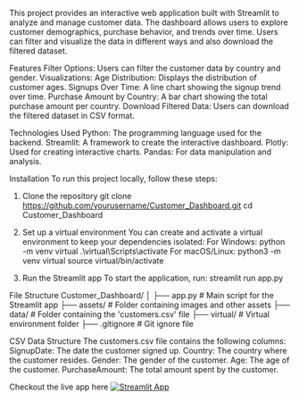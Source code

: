 This project provides an interactive web application built with Streamlit to analyze and manage customer data. The dashboard allows users to explore customer demographics, purchase behavior, and trends over time. Users can filter and visualize the data in different ways and also download the filtered dataset.

Features
Filter Options: Users can filter the customer data by country and gender.
Visualizations:
Age Distribution: Displays the distribution of customer ages.
Signups Over Time: A line chart showing the signup trend over time.
Purchase Amount by Country: A bar chart showing the total purchase amount per country.
Download Filtered Data: Users can download the filtered dataset in CSV format.

Technologies Used
Python: The programming language used for the backend.
Streamlit: A framework to create the interactive dashboard.
Plotly: Used for creating interactive charts.
Pandas: For data manipulation and analysis.

Installation
To run this project locally, follow these steps:

1. Clone the repository
git clone https://github.com/yourusername/Customer_Dashboard.git
cd Customer_Dashboard

2. Set up a virtual environment
You can create and activate a virtual environment to keep your dependencies isolated:
For Windows:
python -m venv virtual
.\virtual\Scripts\activate
For macOS/Linux:
python3 -m venv virtual
source virtual/bin/activate

3. Run the Streamlit app
To start the application, run:
streamlit run app.py

File Structure
Customer_Dashboard/
│
├── app.py               # Main script for the Streamlit app
├── assets/              # Folder containing images and other assets
├── data/                # Folder containing the 'customers.csv' file
├── virtual/             # Virtual environment folder
├── .gitignore           # Git ignore file

CSV Data Structure
The customers.csv file contains the following columns:
SignupDate: The date the customer signed up.
Country: The country where the customer resides.
Gender: The gender of the customer.
Age: The age of the customer.
PurchaseAmount: The total amount spent by the customer.

Checkout the live app here 
[![Streamlit App](https://img.shields.io/badge/Streamlit-Live%20Demo-brightgreen)]([https://your-app-url](https://customer-dashboard.streamlit.app/))



